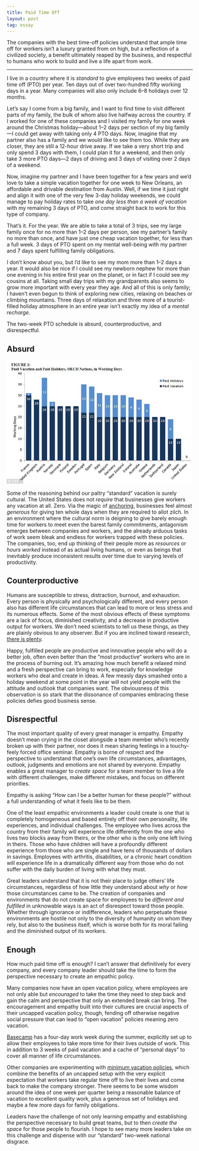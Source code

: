 ```yaml
---
title: Paid Time Off
layout: post
tag: essay
---
```


The companies with the best time-off policies understand that ample time off for
workers isn’t a luxury granted from on high, but a reflection of a civilized
society, a benefit ultimately reaped by the business, and respectful to humans
who work to build and live a life apart from work.

---

I live in a country where it is _standard_ to give employees two weeks of paid
time off (PTO) per year. Ten days out of over two-hundred fifty working days in
a year. Many companies will also only include 6–8 holidays over 12 months.

Let’s say I come from a big family, and I want to find time to visit different
parts of my family, the bulk of whom also live halfway across the country. If I
worked for one of these companies and I visited my family for one week around
the Christmas holiday—about 1–2 days per section of my big family—I could get
away with taking only 4 PTO days. Now, imagine that my partner also has a family
and we would like to see them too. While they are closer, they are still a
12-hour drive away. If we take a very short trip and only spend 3 days with
them, I could plan it for a weekend, and then only take 3 more PTO days—2 days
of driving and 3 days of visiting over 2 days of a weekend.

Now, imagine my partner and I have been together for a few years and we’d love
to take a simple vacation together for one week to New Orleans, an affordable
and drivable destination from Austin. Well, if we time it just right and align
it with one of the very few 3-day holiday weekends, we could manage to pay
holiday rates to take _one day less than a week of vacation_ with my remaining 3
days of PTO, and come straight back to work for this type of company.

That’s it. For the year. We are able to take a total of 3 trips, see my large
family once for no more than 1–2 days per person, see my partner’s family no
more than once, and have just one cheap vacation together, for less than a full
week. 3 days of PTO spent on my mental well-being with my partner and 7 days
spent fulfilling family obligations.

I don’t know about you, but I’d like to see my mom more than 1–2 days a year. It
would also be nice if I could see my newborn nephew for more than one evening in
his entire first year on the planet, or in fact if I could see my cousins at
all. Taking small day trips with my grandparents also seems to grow more
important with every year they age. And all of this is only family; I haven’t
even begun to think of exploring new cities, relaxing on beaches or climbing
mountains. Three days of relaxation and three more of a tourist-filled holiday
atmosphere in an entire year isn’t exactly my idea of a _mental recharge_.

The two-week PTO schedule is absurd, counterproductive, and disrespectful.

## Absurd
[![Paid vacations and Paid holidays, OECD nations][1]][2]

Some of the reasoning behind our paltry “standard” vacation is surely cultural.
The United States does not _require_ that businesses give workers any vacation
at all. Zero. Via the magic of [anchoring][3], businesses feel almost _generous_
for giving ten whole days when they are required to allot zilch. In an
environment where the cultural norm is deigning to give barely enough time for
workers to meet even the barest family commitments, antagonism emerges between
companies and workers, and the already arduous tasks of work seem bleak and
endless for workers trapped with these policies. The companies, too, end up
thinking of their people more as _resources_ or _hours worked_ instead of as
actual living humans, or even as beings that inevitably produce inconsistent
results over time due to varying levels of productivity.

## Counterproductive
Humans are susceptible to stress, distraction, burnout, and exhaustion. Every
person is physically and psychologically different, and every person also has
different life circumstances that can lead to more or less stress and its
numerous effects. Some of the most obvious effects of these symptoms are a lack
of focus, diminished creativity, and a decrease in productive output for
workers. We don’t need scientists to tell us these things, as they are plainly
obvious to any observer. But if you are inclined toward research, [there is
plenty][4].

Happy, fulfilled people are productive and innovative people who will do a
better job, often even better than the “most productive” workers who are in the
process of burning out. It’s amazing how much benefit a relaxed mind and a fresh
perspective can bring to work, especially for knowledge workers who deal and
create in ideas. A few measly days smashed onto a holiday weekend at some point
in the year will not yield people with the attitude and outlook that companies
want. The obviousness of this observation is so stark that the dissonance of
companies embracing these policies defies good business sense.

## Disrespectful
The most important quality of every great manager is empathy. Empathy doesn’t
mean crying in the closet alongside a team member who’s recently broken up with
their partner, nor does it mean sharing feelings in a touchy-feely forced office
seminar. Empathy is borne of respect and the perspective to understand that
one’s own life circumstances, advantages, outlook, judgments and emotions are
not shared by everyone. Empathy enables a great manager to _create space_ for a
team member to live a life with different challenges, make different mistakes,
and focus on different priorities.

Empathy is asking “How can I be a better human for these people?” without a full
understanding of what it feels like to be them.

One of the least empathic environments a leader could create is one that is
completely homogeneous and based entirely off their own personality, life
experiences, and individual challenges. The employee who lives across the
country from their family will experience life differently from the one who
lives two blocks away from theirs, or the other who is the only one left living
in theirs. Those who have children will have a profoundly different experience
from those who are single and have tens of thousands of dollars in savings.
Employees with arthritis, disabilities, or a chronic heart condition will
experience life in a dramatically different way from those who do not suffer
with the daily burden of living with what they must.

Great leaders understand that it is not their place to judge others’ life
circumstances, regardless of how little they understand about _why_ or _how_
those circumstances came to be. The creation of companies and environments that
do not create space for employees to be _different and fulfilled_ in unknowable
ways is an act of disrespect toward those people. Whether through ignorance or
indifference, leaders who perpetuate these environments are hostile not only to
the diversity of humanity on whom they rely, but also to the business itself,
which is worse both for its moral failing and the diminished output of its
workers.

## Enough
How much paid time off is enough? I can’t answer that definitively for every
company, and every company leader should take the time to form the perspective
necessary to create an empathic policy.

Many companies now have an open vacation policy, where employees are not only
able but _encouraged_ to take the time they need to step back and gain the calm
and perspective that only an extended break can bring. The encouragement and
empathy built into their cultures are crucial aspects of their uncapped vacation
policy, though, fending off otherwise negative social pressure that can lead to
“open vacation” policies meaning zero vacation.

[Basecamp][5] has a four-day work week during the summer, explicitly set up to
allow their employees to take more time for their lives outside of work. This in
addition to 3 weeks of paid vacation and a cache of “personal days” to cover all
manner of life circumstances.

Other companies are experimenting with [minimum vacation policies][6], which
combine the benefits of an uncapped setup with the very explicit expectation
that workers take regular time off to live their lives and come back to make the
company stronger. There seems to be some wisdom around the idea of one week per
quarter being a reasonable balance of vacation to excellent quality work, plus a
generous set of holidays and maybe a few more days for family obligations.

Leaders have the challenge of not only learning empathy and establishing the
perspective necessary to build great teams, but to then _create the space_ for
those people to flourish. I hope to see many more leaders take on this challenge
and dispense with our “standard” two-week national disgrace.

 [1]: /img/pto-01.jpg
 [2]: https://www.dailymail.co.uk/news/article-2730947/Americans-paid-vacation-time-world-countries-enjoy-FORTY-days-year.html
 [3]: https://en.wikipedia.org/wiki/Anchoring
 [4]: https://hbr.org/2009/10/making-time-off-predictable-and-required
 [5]: https://m.signalvnoise.com/employee-benefits-at-basecamp-d2d46fd06c58
 [6]: https://medium.com/@cameronmoll/the-minimum-vacation-policy-15f6c3b922f#.kd1fa6thf

